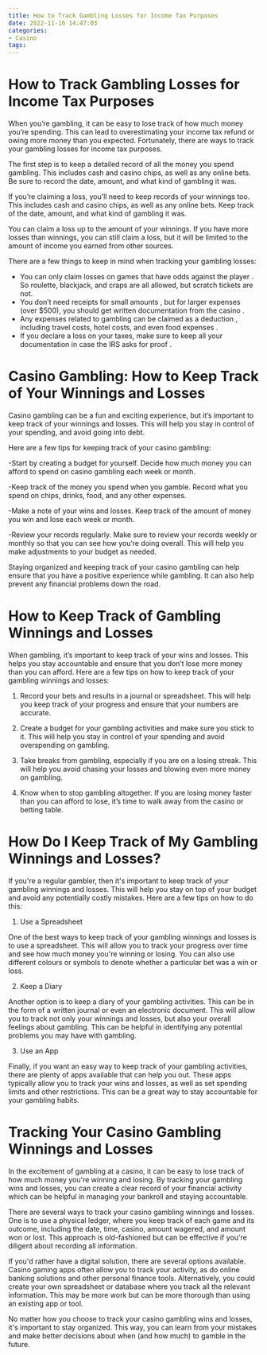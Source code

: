 ```yaml
---
title: How to Track Gambling Losses for Income Tax Purposes 
date: 2022-11-16 14:47:03
categories:
- Casino
tags:
---
```



#  How to Track Gambling Losses for Income Tax Purposes 

When you’re gambling, it can be easy to lose track of how much money you’re spending. This can lead to overestimating your income tax refund or owing more money than you expected. Fortunately, there are ways to track your gambling losses for income tax purposes.

The first step is to keep a detailed record of all the money you spend gambling. This includes cash and casino chips, as well as any online bets. Be sure to record the date, amount, and what kind of gambling it was.

If you’re claiming a loss, you’ll need to keep records of your winnings too. This includes cash and casino chips, as well as any online bets. Keep track of the date, amount, and what kind of gambling it was.

You can claim a loss up to the amount of your winnings. If you have more losses than winnings, you can still claim a loss, but it will be limited to the amount of income you earned from other sources.

There are a few things to keep in mind when tracking your gambling losses: 
- You can only claim losses on games that have odds against the player . So roulette, blackjack, and craps are all allowed, but scratch tickets are not.
- You don’t need receipts for small amounts , but for larger expenses (over $500), you should get written documentation from the casino . 
- Any expenses related to gambling can be claimed as a deduction , including travel costs, hotel costs, and even food expenses . 
- If you declare a loss on your taxes, make sure to keep all your documentation in case the IRS asks for proof .

#  Casino Gambling: How to Keep Track of Your Winnings and Losses 

Casino gambling can be a fun and exciting experience, but it’s important to keep track of your winnings and losses. This will help you stay in control of your spending, and avoid going into debt.

Here are a few tips for keeping track of your casino gambling:

-Start by creating a budget for yourself. Decide how much money you can afford to spend on casino gambling each week or month.

-Keep track of the money you spend when you gamble. Record what you spend on chips, drinks, food, and any other expenses.

-Make a note of your wins and losses. Keep track of the amount of money you win and lose each week or month.

-Review your records regularly. Make sure to review your records weekly or monthly so that you can see how you’re doing overall. This will help you make adjustments to your budget as needed.

Staying organized and keeping track of your casino gambling can help ensure that you have a positive experience while gambling. It can also help prevent any financial problems down the road.

#  How to Keep Track of Gambling Winnings and Losses 

When gambling, it’s important to keep track of your wins and losses. This helps you stay accountable and ensure that you don’t lose more money than you can afford. Here are a few tips on how to keep track of your gambling winnings and losses:

1. Record your bets and results in a journal or spreadsheet. This will help you keep track of your progress and ensure that your numbers are accurate.

2. Create a budget for your gambling activities and make sure you stick to it. This will help you stay in control of your spending and avoid overspending on gambling.

3. Take breaks from gambling, especially if you are on a losing streak. This will help you avoid chasing your losses and blowing even more money on gambling.

4. Know when to stop gambling altogether. If you are losing money faster than you can afford to lose, it’s time to walk away from the casino or betting table.

#  How Do I Keep Track of My Gambling Winnings and Losses? 

If you're a regular gambler, then it's important to keep track of your gambling winnings and losses. This will help you stay on top of your budget and avoid any potentially costly mistakes. Here are a few tips on how to do this:

1. Use a Spreadsheet

One of the best ways to keep track of your gambling winnings and losses is to use a spreadsheet. This will allow you to track your progress over time and see how much money you're winning or losing. You can also use different colours or symbols to denote whether a particular bet was a win or loss.

2. Keep a Diary

Another option is to keep a diary of your gambling activities. This can be in the form of a written journal or even an electronic document. This will allow you to track not only your winnings and losses, but also your overall feelings about gambling. This can be helpful in identifying any potential problems you may have with gambling.

3. Use an App

Finally, if you want an easy way to keep track of your gambling activities, there are plenty of apps available that can help you out. These apps typically allow you to track your wins and losses, as well as set spending limits and other restrictions. This can be a great way to stay accountable for your gambling habits.

#  Tracking Your Casino Gambling Winnings and Losses

In the excitement of gambling at a casino, it can be easy to lose track of how much money you're winning and losing. By tracking your gambling wins and losses, you can create a clear record of your financial activity which can be helpful in managing your bankroll and staying accountable.

There are several ways to track your casino gambling winnings and losses. One is to use a physical ledger, where you keep track of each game and its outcome, including the date, time, casino, amount wagered, and amount won or lost. This approach is old-fashioned but can be effective if you're diligent about recording all information.

If you'd rather have a digital solution, there are several options available. Casino gaming apps often allow you to track your activity, as do online banking solutions and other personal finance tools. Alternatively, you could create your own spreadsheet or database where you track all the relevant information. This may be more work but can be more thorough than using an existing app or tool.

No matter how you choose to track your casino gambling wins and losses, it's important to stay organized. This way, you can learn from your mistakes and make better decisions about when (and how much) to gamble in the future.